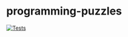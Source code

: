 # programming-puzzles

[![Tests](https://github.com/ardavanghaffari/programming-puzzles/actions/workflows/build.yaml/badge.svg)](https://github.com/ardavanghaffari/programming-puzzles/actions/workflows/build.yaml)
